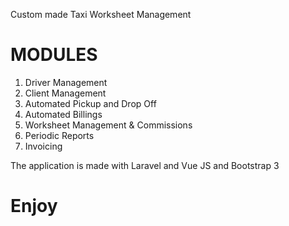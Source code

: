 Custom made Taxi Worksheet Management

# MODULES

1. Driver Management
2. Client Management
3. Automated Pickup and Drop Off
4. Automated Billings
5. Worksheet Management & Commissions
6. Periodic Reports
7. Invoicing

The application is made with Laravel and Vue JS and Bootstrap 3

# Enjoy